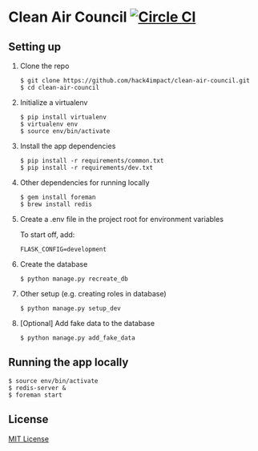 # Clean Air Council [![Circle CI](https://circleci.com/gh/hack4impact/clean-air-council.svg?style=svg)](https://circleci.com/gh/hack4impact/clean-air-council)

## Setting up

1. Clone the repo

    ```
    $ git clone https://github.com/hack4impact/clean-air-council.git
    $ cd clean-air-council
    ```

2. Initialize a virtualenv

    ```
    $ pip install virtualenv
    $ virtualenv env
    $ source env/bin/activate
    ```

3. Install the app dependencies

    ```
    $ pip install -r requirements/common.txt
    $ pip install -r requirements/dev.txt
    ```

4. Other dependencies for running locally

    ```
    $ gem install foreman
    $ brew install redis
    ```

5. Create a .env file in the project root for environment variables
    
    To start off, add:
    ```
    FLASK_CONFIG=development
    ```

6. Create the database

    ```
    $ python manage.py recreate_db
    ```

7. Other setup (e.g. creating roles in database)

    ```
    $ python manage.py setup_dev
    ```

8. [Optional] Add fake data to the database

    ```
    $ python manage.py add_fake_data
    ```

## Running the app locally

```
$ source env/bin/activate
$ redis-server &
$ foreman start
```

## License
[MIT License](LICENSE.md)
